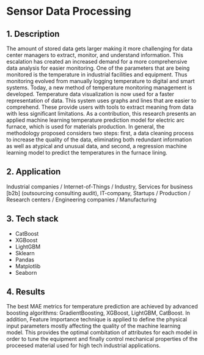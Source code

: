 # Sensor Data Processing

## 1. Description
The amount of stored data gets larger making it more challenging for data center managers to extract, monitor, and understand information. This escalation has created an increased demand for a more comprehensive data analysis for easier monitoring. One of the parameters that are being monitored is the temperature in industrial facilities and equipment. Thus monitoring evolved from manually logging temperature to digital and smart systems. Today, a new method of temperature monitoring management is developed. Temperature data visualization is now used for a faster representation of data. This system uses graphs and lines that are easier to comprehend. These provide users with tools to extract meaning from data with less significant limitations. As a contribution, this research presents an applied machine learning temperature prediction model for electric arc furnace, which is used for materials production. In general, the methodology proposed considers two steps: first, a data cleaning process to increase the quality of the data, eliminating both redundant information as well as atypical and unusual data, and second, a regression machine learning model to predict the temperatures in the furnace lining.

## 2. Application
Industrial companies / Internet-of-Things / Industry, Services for business [b2b] (outsourcing consulting audit), IT-company, Startups / Production /  Research centers / Engineering companies / Manufacturing

## 3. Tech stack
- CatBoost
- XGBoost
- LightGBM
- Sklearn
- Pandas
- Matplotlib
- Seaborn

## 4. Results
The best MAE metrics for temperature prediction are achieved by advanced boosting algorithms: GradientBoosting, XGBoost, LightGBM, CatBoost. In addition, Feature Importance technique is applied to define the physical input parameters mostly affecting the quality of the machine learning model. This provides the optimal combitation of attributes for each model in order to tune the equipment and finally control mechanical properties of the proceesed material used for high tech industrial applications. 
